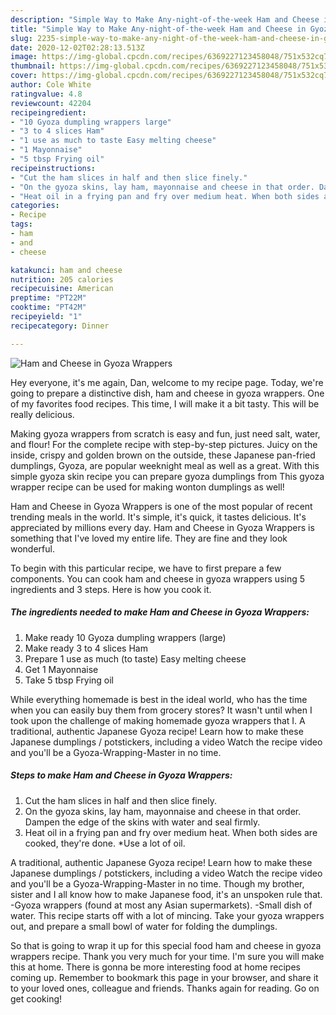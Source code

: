 ```yaml
---
description: "Simple Way to Make Any-night-of-the-week Ham and Cheese in Gyoza Wrappers"
title: "Simple Way to Make Any-night-of-the-week Ham and Cheese in Gyoza Wrappers"
slug: 2235-simple-way-to-make-any-night-of-the-week-ham-and-cheese-in-gyoza-wrappers
date: 2020-12-02T02:28:13.513Z
image: https://img-global.cpcdn.com/recipes/6369227123458048/751x532cq70/ham-and-cheese-in-gyoza-wrappers-recipe-main-photo.jpg
thumbnail: https://img-global.cpcdn.com/recipes/6369227123458048/751x532cq70/ham-and-cheese-in-gyoza-wrappers-recipe-main-photo.jpg
cover: https://img-global.cpcdn.com/recipes/6369227123458048/751x532cq70/ham-and-cheese-in-gyoza-wrappers-recipe-main-photo.jpg
author: Cole White
ratingvalue: 4.8
reviewcount: 42204
recipeingredient:
- "10 Gyoza dumpling wrappers large"
- "3 to 4 slices Ham"
- "1 use as much to taste Easy melting cheese"
- "1 Mayonnaise"
- "5 tbsp Frying oil"
recipeinstructions:
- "Cut the ham slices in half and then slice finely."
- "On the gyoza skins, lay ham, mayonnaise and cheese in that order. Dampen the edge of the skins with water and seal firmly."
- "Heat oil in a frying pan and fry over medium heat. When both sides are cooked, they&#39;re done. *Use a lot of oil."
categories:
- Recipe
tags:
- ham
- and
- cheese

katakunci: ham and cheese 
nutrition: 205 calories
recipecuisine: American
preptime: "PT22M"
cooktime: "PT42M"
recipeyield: "1"
recipecategory: Dinner

---
```



![Ham and Cheese in Gyoza Wrappers](https://img-global.cpcdn.com/recipes/6369227123458048/751x532cq70/ham-and-cheese-in-gyoza-wrappers-recipe-main-photo.jpg)

Hey everyone, it's me again, Dan, welcome to my recipe page. Today, we're going to prepare a distinctive dish, ham and cheese in gyoza wrappers. One of my favorites food recipes. This time, I will make it a bit tasty. This will be really delicious.

Making gyoza wrappers from scratch is easy and fun, just need salt, water, and flour! For the complete recipe with step-by-step pictures. Juicy on the inside, crispy and golden brown on the outside, these Japanese pan-fried dumplings, Gyoza, are popular weeknight meal as well as a great. With this simple gyoza skin recipe you can prepare gyoza dumplings from This gyoza wrapper recipe can be used for making wonton dumplings as well!

Ham and Cheese in Gyoza Wrappers is one of the most popular of recent trending meals in the world. It's simple, it's quick, it tastes delicious. It's appreciated by millions every day. Ham and Cheese in Gyoza Wrappers is something that I've loved my entire life. They are fine and they look wonderful.


To begin with this particular recipe, we have to first prepare a few components. You can cook ham and cheese in gyoza wrappers using 5 ingredients and 3 steps. Here is how you cook it.

<!--inarticleads1-->

##### The ingredients needed to make Ham and Cheese in Gyoza Wrappers:

1. Make ready 10 Gyoza dumpling wrappers (large)
1. Make ready 3 to 4 slices Ham
1. Prepare 1 use as much (to taste) Easy melting cheese
1. Get 1 Mayonnaise
1. Take 5 tbsp Frying oil


While everything homemade is best in the ideal world, who has the time when you can easily buy them from grocery stores? It wasn&#39;t until when I took upon the challenge of making homemade gyoza wrappers that I. A traditional, authentic Japanese Gyoza recipe! Learn how to make these Japanese dumplings / potstickers, including a video Watch the recipe video and you&#39;ll be a Gyoza-Wrapping-Master in no time. 

<!--inarticleads2-->

##### Steps to make Ham and Cheese in Gyoza Wrappers:

1. Cut the ham slices in half and then slice finely.
1. On the gyoza skins, lay ham, mayonnaise and cheese in that order. Dampen the edge of the skins with water and seal firmly.
1. Heat oil in a frying pan and fry over medium heat. When both sides are cooked, they&#39;re done. *Use a lot of oil.


A traditional, authentic Japanese Gyoza recipe! Learn how to make these Japanese dumplings / potstickers, including a video Watch the recipe video and you&#39;ll be a Gyoza-Wrapping-Master in no time. Though my brother, sister and I all know how to make Japanese food, it&#39;s an unspoken rule that. -Gyoza wrappers (found at most any Asian supermarkets). -Small dish of water. This recipe starts off with a lot of mincing. Take your gyoza wrappers out, and prepare a small bowl of water for folding the dumplings. 

So that is going to wrap it up for this special food ham and cheese in gyoza wrappers recipe. Thank you very much for your time. I'm sure you will make this at home. There is gonna be more interesting food at home recipes coming up. Remember to bookmark this page in your browser, and share it to your loved ones, colleague and friends. Thanks again for reading. Go on get cooking!
